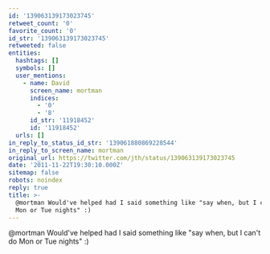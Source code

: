 ```yaml
---
id: '139063139173023745'
retweet_count: '0'
favorite_count: '0'
id_str: '139063139173023745'
retweeted: false
entities:
  hashtags: []
  symbols: []
  user_mentions:
    - name: David
      screen_name: mortman
      indices:
        - '0'
        - '8'
      id_str: '11918452'
      id: '11918452'
  urls: []
in_reply_to_status_id_str: '139061880869228544'
in_reply_to_screen_name: mortman
original_url: https://twitter.com/jth/status/139063139173023745
date: '2011-11-22T19:30:10.000Z'
sitemap: false
robots: noindex
reply: true
title: >-
  @mortman Would've helped had I said something like "say when, but I can't do
  Mon or Tue nights" :)
---
```


@mortman Would've helped had I said something like "say when, but I can't do Mon or Tue nights" :)